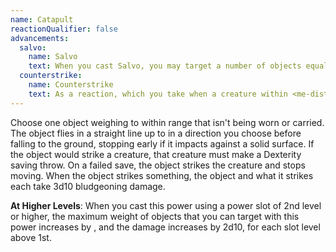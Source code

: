 ```yaml
---
name: Catapult
reactionQualifier: false
advancements:
  salvo:
    name: Salvo
    text: When you cast Salvo, you may target a number of objects equal to or less than your powercasting ability modifier. The combined weight of the objects cannot exceed the maximum weight limit of the power (<me-weight amount="20"/> at 1st level, <me-weight amount="30"/> at 2nd level, etc).
  counterstrike:
    name: Counterstrike
    text: As a reaction, which you take when a creature within <me-distance length="90" /> you casts a power or makes an attack. Fling the object toward the creature which fails its Dexterity saving throw. If the creature was casting a power, it must succeed on a Constitution saving throw or he power fails (DC 10 or half the Catapult damage, whichever is higher). If the creature was attacking, it has disadvantage on the attack roll.
---
```

Choose one object weighing <me-weight amount="2"/> to <me-weight amount="20"/> within range that isn't being worn or carried. The object
flies in a straight line up to <me-distance length="90" /> in a direction you choose before falling to the ground, stopping early if it impacts
against a solid surface. If the object would strike a creature, that creature must make a Dexterity saving throw. On a
failed save, the object strikes the creature and stops moving. When the object strikes something, the object and what it
strikes each take 3d10 bludgeoning damage.

__At Higher Levels__: When you cast this power using a power slot of 2nd level or higher, the maximum weight of objects
that you can target with this power increases by <me-weight amount="10"/>, and the damage increases by 2d10, for each slot level
above 1st.
